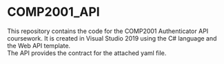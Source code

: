 # COMP2001_API

This repository contains the code for the COMP2001 Authenticator API coursework.  It is created in Visual Studio 2019 using the C# language and the Web API template.  
The API provides the contract for the attached yaml file.  
